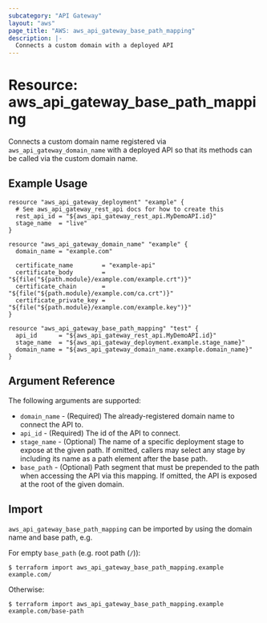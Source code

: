 ```yaml
---
subcategory: "API Gateway"
layout: "aws"
page_title: "AWS: aws_api_gateway_base_path_mapping"
description: |-
  Connects a custom domain with a deployed API
---
```


# Resource: aws_api_gateway_base_path_mapping

Connects a custom domain name registered via `aws_api_gateway_domain_name`
with a deployed API so that its methods can be called via the
custom domain name.

## Example Usage

```hcl
resource "aws_api_gateway_deployment" "example" {
  # See aws_api_gateway_rest_api docs for how to create this
  rest_api_id = "${aws_api_gateway_rest_api.MyDemoAPI.id}"
  stage_name  = "live"
}

resource "aws_api_gateway_domain_name" "example" {
  domain_name = "example.com"

  certificate_name        = "example-api"
  certificate_body        = "${file("${path.module}/example.com/example.crt")}"
  certificate_chain       = "${file("${path.module}/example.com/ca.crt")}"
  certificate_private_key = "${file("${path.module}/example.com/example.key")}"
}

resource "aws_api_gateway_base_path_mapping" "test" {
  api_id      = "${aws_api_gateway_rest_api.MyDemoAPI.id}"
  stage_name  = "${aws_api_gateway_deployment.example.stage_name}"
  domain_name = "${aws_api_gateway_domain_name.example.domain_name}"
}
```

## Argument Reference

The following arguments are supported:

* `domain_name` - (Required) The already-registered domain name to connect the API to.
* `api_id` - (Required) The id of the API to connect.
* `stage_name` - (Optional) The name of a specific deployment stage to expose at the given path. If omitted, callers may select any stage by including its name as a path element after the base path.
* `base_path` - (Optional) Path segment that must be prepended to the path when accessing the API via this mapping. If omitted, the API is exposed at the root of the given domain.

## Import

`aws_api_gateway_base_path_mapping` can be imported by using the domain name and base path, e.g.

For empty `base_path` (e.g. root path (`/`)):

```
$ terraform import aws_api_gateway_base_path_mapping.example example.com/
```

Otherwise:

```
$ terraform import aws_api_gateway_base_path_mapping.example example.com/base-path
```
